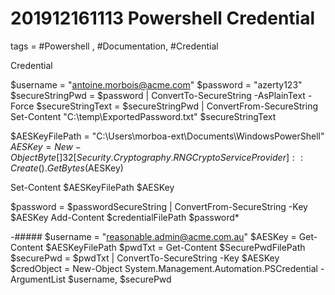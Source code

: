 # 201912161113 Powershell Credential
tags = #Powershell , #Documentation, #Credential

Credential 

$username = "antoine.morbois@acme.com"
$password = "azerty123"
$secureStringPwd = $password | ConvertTo-SecureString -AsPlainText -Force 
$secureStringText = $secureStringPwd | ConvertFrom-SecureString
Set-Content "C:\temp\ExportedPassword.txt" $secureStringText


$AESKeyFilePath = "C:\Users\morboa-ext\Documents\WindowsPowerShell\"
$AESKey = New-Object Byte[] 32 [Security.Cryptography.RNGCryptoServiceProvider]::Create().GetBytes($AESKey)

Set-Content $AESKeyFilePath $AESKey 

$password = $passwordSecureString | ConvertFrom-SecureString -Key $AESKey
Add-Content $credentialFilePath $password*


-#####
$username = "reasonable.admin@acme.com.au"
$AESKey = Get-Content $AESKeyFilePath
$pwdTxt = Get-Content $SecurePwdFilePath
$securePwd = $pwdTxt | ConvertTo-SecureString -Key $AESKey
$credObject = New-Object System.Management.Automation.PSCredential -ArgumentList $username, $securePwd